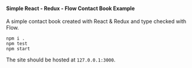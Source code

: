 #### Simple React - Redux - Flow Contact Book Example

A simple contact book created with React & Redux and type checked with Flow.

```
npm i .
npm test
npm start
```

The site should be hosted at `127.0.0.1:3000`.
